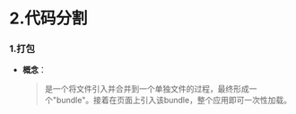 # 2.代码分割

### 1.打包

- **概念**：

  > 是一个将文件引入并合并到一个单独文件的过程，最终形成一个"bundle"。接着在页面上引入该bundle，整个应用即可一次性加载。









